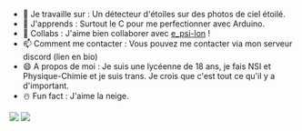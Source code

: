 - 🔭 Je travaille sur : Un détecteur d'étoiles sur des photos de ciel étoilé.
- 🌱 J'apprends : Surtout le C pour me perfectionner avec Arduino.
- 👯 Collabs : J'aime bien collaborer avec [e_psi-lon](https://github.com/e-psi-lon) !
- 📫 Comment me contacter : Vous pouvez me contacter via mon serveur discord (lien en bio)
- 😄 A propos de moi : Je suis une lycéenne de 18 ans, je fais NSI et Physique-Chimie et je suis trans. Je crois que c'est tout ce qu'il y a d'important.
- ☃️ Fun fact : J'aime la neige.

<img src="https://github-readme-stats.vercel.app/api?username=Colveri&hide=issues&show_icons=true&theme=radical&count_private=true&show_icons=true"/>
<img src="https://github-readme-stats.vercel.app/api/top-langs/?username=Colveri&layout=compact&theme=radical&count_private=true&show_icons=true"/>

<!--
**Colveri/Colveri** is a ✨ _special_ ✨ repository because its `README.md` (this file) appears on your GitHub profile.

Here are some ideas to get you started:

- 🔭 I’m currently working on ...
- 🌱 I’m currently learning ...
- 👯 I’m looking to collaborate on ...
- 🤔 I’m looking for help with ...
- 💬 Ask me about ...
- 📫 How to reach me: ...
- 😄 Pronouns: ...
- ⚡ Fun fact: ...
-->
